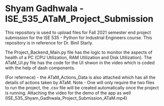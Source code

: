 # Shyam Gadhwala - ISE_535_ATaM_Project_Submission
This repository is used to upload files for Fall 2021 semester end project submission for the ISE 535 - Python for Industrial Engineers course. This repository is in reference for Dr. Binil Starly.

The Project_Backend_Main.py file has the logic to monitor the aspects of health of a PC (CPU Utilization, RAM Utilization and Disk Utilization).
The ATaM_UI.py file has the code for the UI shwon in the video which is coded with the help of dash components.

(For refernece) - the ATaM_Actions_Data is also attached which has all the details of actions taken by ATaM.
Note - One will only require the two files to run the project, the .csv file will be created automatically once the project is running.
Attaching the video for the demo of the app as well (ISE_535_Shyam_Gadhwala_Project_Submission_ATaM.mp4)
